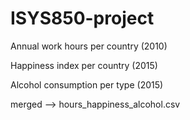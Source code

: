 # ISYS850-project

Annual work hours per country (2010)

Happiness index per country (2015)

Alcohol consumption per type (2015)

merged --> hours_happiness_alcohol.csv
